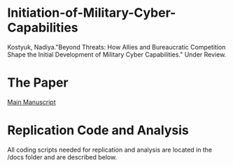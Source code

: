 # Initiation-of-Military-Cyber-Capabilities

Kostyuk, Nadiya."Beyond Threats: How Allies and Bureaucratic Competition Shape the Initial Development of Military Cyber Capabilities." Under Review.

<h1> The Paper </h1>

<a href= "https://www.youtube.com/watch?v=a1bpBVV5Idk">Main Manuscript </a>


<h1> Replication Code and Analysis </h1>

All coding scripts needed for replication and analysis are located in the /docs folder and are described below. 
